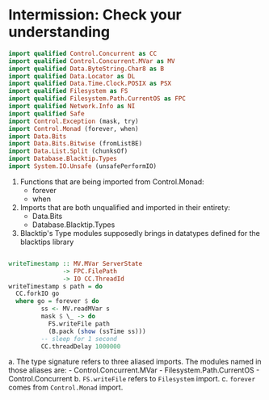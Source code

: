 # Intermission: Check your understanding

```haskell
import qualified Control.Concurrent as CC
import qualified Control.Concurrent.MVar as MV
import qualified Data.ByteString.Char8 as B
import qualified Data.Locator as DL
import qualified Data.Time.Clock.POSIX as PSX
import qualified Filesystem as FS
import qualified Filesystem.Path.CurrentOS as FPC
import qualified Network.Info as NI
import qualified Safe
import Control.Exception (mask, try)
import Control.Monad (forever, when)
import Data.Bits
import Data.Bits.Bitwise (fromListBE)
import Data.List.Split (chunksOf)
import Database.Blacktip.Types
import System.IO.Unsafe (unsafePerformIO)

```

1. Functions that are being imported from Control.Monad:
    - forever
    - when
2. Imports that are both unqualified and imported in their entirety:
    - Data.Bits
    - Database.Blacktip.Types
3. Blacktip's Type modules supposedly brings in datatypes defined for the blacktips library

```haskell

writeTimestamp :: MV.MVar ServerState
               -> FPC.FilePath
               -> IO CC.ThreadId
writeTimestamp s path = do
  CC.forkIO go
  where go = forever $ do
         ss <- MV.readMVar s
         mask $ \_ -> do
           FS.writeFile path
           (B.pack (show (ssTime ss)))
         -- sleep for 1 second
         CC.threadDelay 1000000
```

a. The type signature refers to three aliased imports. The modules named in those aliases are:
    - Control.Concurrent.MVar
    - Filesystem.Path.CurrentOS
    - Control.Concurrent
b. `FS.writeFile` refers to `Filesystem` import.
c. `forever` comes from `Control.Monad` import.
